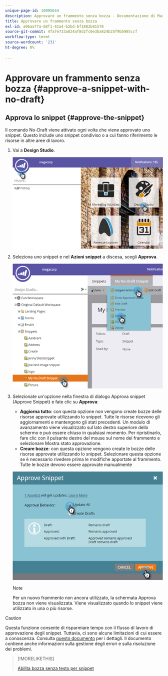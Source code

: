 ```yaml
---
unique-page-id: 10095644
description: Approvare un frammento senza bozza - Documentazione di Marketo - Documentazione del prodotto
title: Approvare un frammento senza bozza
exl-id: a06aa77a-68f1-41a4-b2bd-bf1882b81578
source-git-commit: 4fa7e733a824af8d2fc0e3ba824b25f9bb985ccf
workflow-type: tm+mt
source-wordcount: '231'
ht-degree: 0%

---
```


# Approvare un frammento senza bozza {#approve-a-snippet-with-no-draft}

## Approva lo snippet {#approve-the-snippet}

Il comando No-Draft viene attivato ogni volta che viene approvato uno snippet. Questo include uno snippet condiviso o a cui fanno riferimento le risorse in altre aree di lavoro.

1. Vai a **Design Studio**.

   ![](assets/go-to-design-studio.png)

1. Seleziona uno snippet e nel **Azioni snippet** a discesa, scegli **Approva**.

   ![](assets/approve-snippet.png)

1. Selezionate un&#39;opzione nella finestra di dialogo Approva snippet (Approve Snippet) e fate clic su **Approva**:

   * **Aggiorna tutto**: con questa opzione non vengono create bozze delle risorse approvate utilizzando lo snippet. Tutte le risorse ricevono gli aggiornamenti e mantengono gli stati precedenti. Un modulo di avanzamento viene visualizzato sul lato destro superiore dello schermo e può essere chiuso in qualsiasi momento. Per ripristinarlo, fare clic con il pulsante destro del mouse sul nome del frammento e selezionare Mostra stato approvazione.
   * **Creare bozze**: con questa opzione vengono create le bozze delle risorse approvate utilizzando lo snippet. Selezionare questa opzione se è necessario rivedere prima le modifiche apportate al frammento. Tutte le bozze devono essere approvate manualmente

   ![](assets/snippet-dialog-box.png)

   >[!NOTE]
   >
   >Per un nuovo frammento non ancora utilizzato, la schermata Approva bozza non viene visualizzata. Viene visualizzato quando lo snippet viene utilizzato in una o più risorse.

>[!CAUTION]
>
>Questa funzione consente di risparmiare tempo con il flusso di lavoro di approvazione degli snippet. Tuttavia, ci sono alcune limitazioni di cui essere a conoscenza. Consulta [questo documento](https://nation.marketo.com/docs/DOC-4415) per i dettagli. Il documento contiene anche informazioni sulla gestione degli errori e sulla risoluzione dei problemi.

>[!MORELIKETHIS]
>
>[Abilita bozza senza testo per snippet](/help/marketo/product-docs/administration/users-and-roles/enable-no-draft-for-snippets.md)
